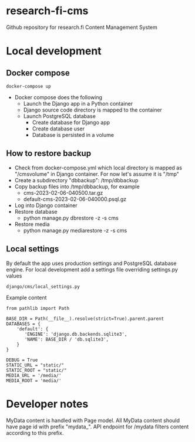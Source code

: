 # research-fi-cms

Github repository for research.fi Content Management System

# Local development
## Docker compose
```
docker-compose up
```
* Docker compose does the following
  * Launch the Django app in a Python container
  * Django source code directory is mapped to the container
  * Launch PostgreSQL database
    * Create database for Django app
    * Create database user
    * Database is persisted in a volume
## How to restore backup
* Check from docker-compose.yml which local directory is mapped as "/cmsvolume" in Django container. For now let's assume it is "/tmp"
* Create a subdirectory "dbbackup": /tmp/dbbackup
* Copy backup files into /tmp/dbbackup, for example
  * cms-2023-02-06-040500.tar.gz
  * default-cms-2023-02-06-040000.psql.gz
* Log into Django container
* Restore database
  * python manage.py dbrestore -z -s cms
* Restore media
  * python manage.py mediarestore -z -s cms
## Local settings

By default the app uses production settings and PostgreSQL database engine.
For local development add a settings file overriding settings.py values

```
django/cms/local_settings.py
```

Example content

```
from pathlib import Path

BASE_DIR = Path(__file__).resolve(strict=True).parent.parent
DATABASES = {
    'default': {
       'ENGINE': 'django.db.backends.sqlite3',
       'NAME': BASE_DIR / 'db.sqlite3',
    }
}

DEBUG = True
STATIC_URL = "static/"
STATIC_ROOT = "static/"
MEDIA_URL = '/media/'
MEDIA_ROOT = 'media/'
```

# Developer notes

MyData content is handled with Page model. All MyData content should have page id with prefix "mydata\_". API endpoint for /mydata filters content according to this prefix.
